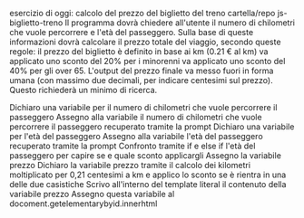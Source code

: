 esercizio di oggi: calcolo del prezzo del biglietto del treno
cartella/repo js-biglietto-treno
Il programma dovrà chiedere all'utente il numero di chilometri che vuole percorrere e l'età del passeggero.
Sulla base di queste informazioni dovrà calcolare il prezzo totale del viaggio, secondo queste regole:
il prezzo del biglietto è definito in base ai km (0.21 € al km)
va applicato uno sconto del 20% per i minorenni
va applicato uno sconto del 40% per gli over 65.
L'output del prezzo finale va messo fuori in forma umana (con massimo due decimali, per indicare centesimi sul prezzo). Questo richiederà un minimo di ricerca.

Dichiaro una variabile per il numero di chilometri che vuole percorrere il passeggero
Assegno alla variabile il numero di chilometri che vuole percorrere il passeggero recuperato tramite la prompt
Dichiaro una variabile per l'età del passeggero
Assegno alla variabile l'età del passeggero recuperato tramite la prompt
Confronto tramite if e else if l'età del passeggero per capire se e quale sconto applicargli
Assegno la variabile prezzo
Dichiaro la variabile prezzo tramite il calcolo dei kilometri moltiplicato per 0,21 centesimi a km e applico lo sconto se è rientra in una delle due casistiche 
Scrivo all'interno del template literal il contenuto della variabile prezzo
Assegno questa variabile al docoment.getelementarybyid.innerhtml

